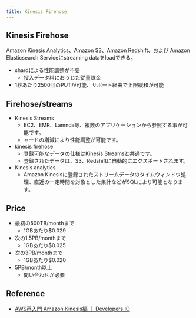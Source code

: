 ```yaml
---
title: Kinesis Firehose
---
```


## Kinesis Firehose
Amazon Kinesis Analytics、Amazon S3、Amazon Redshift、および Amazon Elasticsearch Serviceにstreaming dataをloadできる。

* shardによる性能調整が不要
    * 投入データ料におうじた従量課金
* 1秒あたり2500回のPUTが可能、サポート経由で上限緩和が可能

## Firehose/streams
* Kinesis Streams
    * EC2、EMR、Lamnda等、複数のアプリケーションから参照する事が可能です。
    *  ャードの増減により性能調整が可能です。
* kinesis firehose
    * 登録可能なデータの仕様はKinesis Streamsと共通です。
    * 登録されたデータは、S3、Redshiftに自動的にエクスポートされます。
* Kinesis analytics
    * Amazon Kinesisに登録されたストリームデータのタイムウィンドウ処理、直近の一定時間を対象とした集計などがSQLにより可能となります。

## Price
* 最初の500TB/monthまで
    * 1GBあたり\$0.029
* 次の1.5PB/monthまで
    * 1GBあたり\$0.025
* 次の3PB/monthまで
    * 1GBあたり\$0.020
* 5PB/month以上
    * 問い合わせが必要


## Reference
* [AWS再入門 Amazon Kinesis編 ｜ Developers.IO](http://dev.classmethod.jp/cloud/aws/cm-advent-calendar-2015-aws-re-entering-kinesis/)

